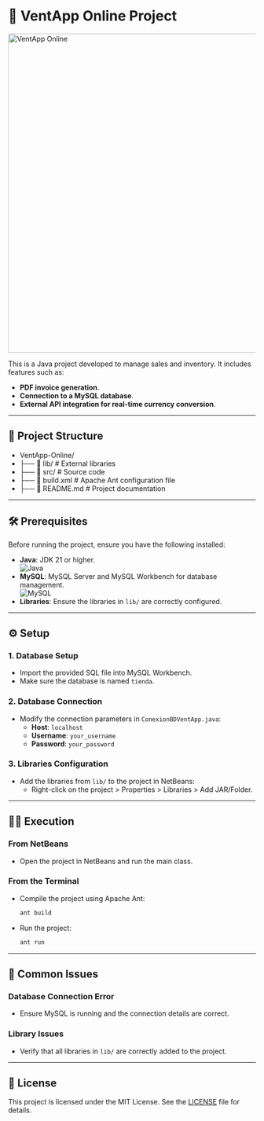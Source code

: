 
# 🛒 VentApp Online Project

<img src="https://github.com/user-attachments/assets/22fb7351-49eb-4dfd-810a-7fb757b6dd7a" alt="VentApp Online" width="650" />

This is a Java project developed to manage sales and inventory. It includes features such as:
- **PDF invoice generation**.
- **Connection to a MySQL database**.
- **External API integration for real-time currency conversion**.


---

## 🚀 Project Structure
- VentApp-Online/
- ├── 📁 lib/ # External libraries
- ├── 📁 src/ # Source code
- ├── 📄 build.xml # Apache Ant configuration file
- ├── 📄 README.md # Project documentation


---

## 🛠️ Prerequisites

Before running the project, ensure you have the following installed:

- **Java**: JDK 21 or higher.  
  ![Java](https://img.shields.io/badge/Java-21-orange?logo=java)
- **MySQL**: MySQL Server and MySQL Workbench for database management.  
  ![MySQL](https://img.shields.io/badge/MySQL-8.0-blue?logo=mysql)
- **Libraries**: Ensure the libraries in `lib/` are correctly configured.

---

## ⚙️ Setup

### 1. **Database Setup**
   - Import the provided SQL file into MySQL Workbench.
   - Make sure the database is named `tienda`.

### 2. **Database Connection**
   - Modify the connection parameters in `ConexionBDVentApp.java`:
     - **Host**: `localhost`
     - **Username**: `your_username`
     - **Password**: `your_password`

### 3. **Libraries Configuration**
   - Add the libraries from `lib/` to the project in NetBeans:
     - Right-click on the project > Properties > Libraries > Add JAR/Folder.

---

## 🏃‍♂️ Execution

### **From NetBeans**
   - Open the project in NetBeans and run the main class.

### **From the Terminal**
   - Compile the project using Apache Ant:
     ```bash
     ant build
     ```
   - Run the project:
     ```bash
     ant run
     ```

---

## 🚨 Common Issues

### **Database Connection Error**
   - Ensure MySQL is running and the connection details are correct.

### **Library Issues**
   - Verify that all libraries in `lib/` are correctly added to the project.

---

## 📜 License

This project is licensed under the MIT License. See the [LICENSE](LICENSE) file for details.

